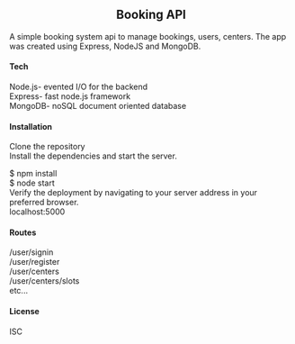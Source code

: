 <h2 align="center">
 Booking API
</h2> 
A simple booking system api to manage bookings, users, centers. The app was created using Express, NodeJS and MongoDB.

<h4 align="left">
Tech
</h4> 
Node.js- evented I/O for the backend<br/>
Express- fast node.js framework<br/>
MongoDB- noSQL document oriented database<br/>

<h4 align="left">
Installation
</h4> 
Clone the repository <br/>
Install the dependencies and start the server.<br/>

$ npm install<br/>
$ node start<br/>
Verify the deployment by navigating to your server address in your preferred browser.<br/>
localhost:5000<br/>

<h4 align="left">
Routes
</h4> 
/user/signin <br/>
/user/register<br/>
/user/centers<br/>
/user/centers/slots<br/>
etc...

<h4 align="left">
License
</h4> 
ISC
